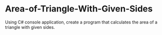 # Area-of-Triangle-With-Given-Sides
Using C# console application, create a program that calculates the area of a triangle with given sides.
